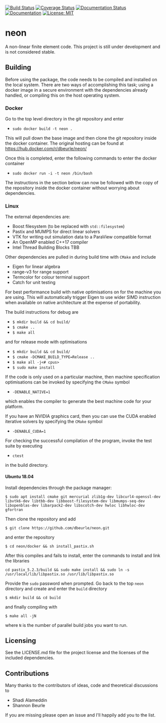[![Build Status](https://travis-ci.org/dbeurle/neon.svg?branch=master)](https://travis-ci.org/dbeurle/neon)
[![Coverage Status](https://coveralls.io/repos/github/dbeurle/neon/badge.svg?branch=master)](https://coveralls.io/github/dbeurle/neon?branch=master)
[![Documentation Status](https://readthedocs.org/projects/neon-user/badge/?version=latest)](http://neon-user.readthedocs.io/en/latest/?badge=latest)
[![Documentation](https://codedocs.xyz/dbeurle/neon.svg)](https://codedocs.xyz/dbeurle/neon/)
[![License: MIT](https://img.shields.io/badge/License-MIT-yellow.svg)](https://opensource.org/licenses/MIT)

# neon
A non-linear finite element code.  This project is still under development and is not considered stable.

## Building

Before using the package, the code needs to be compiled and installed on the local system.  There are two ways of accomplishing this task; using a docker image in a secure environment with the dependencies already handled, or compiling this on the host operating system.

### Docker

Go to the top level directory in the git repository and enter

- `sudo docker build -t neon .`

This will pull down the base image and then clone the git repository inside the docker container.  The original hosting can be found at https://hub.docker.com/r/dbeurle/neon/

Once this is completed, enter the following commands to enter the docker container

- `sudo docker run -i -t neon /bin/bash`

The instructions in the section below can now be followed with the copy of the repository inside the docker container without worrying about dependencies.

### Linux

The external dependencies are:
 - Boost filesystem (to be replaced with `std::filesystem`)
 - Pastix and MUMPS for direct linear solvers
 - VTK for writing out simulation data to a ParaView compatible format
 - An OpenMP enabled C++17 compiler
 - Intel Thread Building Blocks TBB

Other dependencies are pulled in during build time with `CMake` and include

 - Eigen for linear algebra
 - range-v3 for range support
 - Termcolor for colour terminal support
 - Catch for unit testing

For best performance build with native optimisations on for the machine you are using.  This will automatically trigger Eigen to use wider SIMD instruction when available on native architecture at the expense of portability.

The build instructions for debug are
- `$ mkdir build && cd build/`
- `$ cmake ..`
- `$ make all`

and for release mode with optimisations

- `$ mkdir build && cd build/`
- `$ cmake -DCMAKE_BUILD_TYPE=Release ..`
- `$ make all -j<# cpus>`
- `$ sudo make install`

If the code is only used on a particular machine, then machine specification optimisations can be invoked by specifying the `CMake` symbol
- `-DENABLE_NATIVE=1`

which enables the compiler to generate the best machine code for your platform.

If you have an NVIDIA graphics card, then you can use the CUDA enabled iterative solvers by specifying the `CMake` symbol

- `-DENABLE_CUDA=1`

For checking the successful compilation of the program, invoke the test suite by executing

- `ctest`

in the build directory.

#### Ubuntu 18.04

Install dependencies through the package manager:

`$ sudo apt install cmake git mercurial zlib1g-dev libcurl4-openssl-dev libvtk6-dev libtbb-dev libboost-filesystem-dev libmumps-seq-dev libopenblas-dev libarpack2-dev libscotch-dev hwloc libhwloc-dev gfortran`

Then clone the repository and add

`$ git clone https://github.com/dbeurle/neon.git`

and enter the repository

`$ cd neon/docker && sh install_pastix.sh`

After this compiles and fails to install, enter the commands to install and link the libraries

`cd pastix_5.2.3/build && sudo make install && sudo ln -s /usr/local/lib/libpastix.so /usr/lib/libpastix.so`

Provide the `sudo` password when prompted.  Go back to the top `neon` directory and create and enter the `build` directory

`$ mkdir build && cd build`

and finally compiling with

`$ make all -jN`

where `N` is the number of parallel build jobs you want to run.

## Licensing

See the LICENSE.md file for the project license and the licenses of the included dependencies.

## Contributions

Many thanks to the contributors of ideas, code and theoretical discussions to
* Shadi Alameddin
* Shannon Beurle

If you are missing please open an issue and I'll happily add you to the list.

